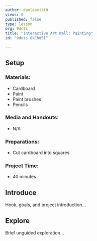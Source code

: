 ```yaml
---
author: danleavitt0
views: 0
published: false
type: lesson
org: 9dots
title: "Interactive Art Wall: Painting"
id: "9dots-OkChd5I"

---
```


## Setup

### Materials:

- Cardboard
- Paint
- Paint brushes
- Pencils

### Media and Handouts:

- N/A

### Preparations:

- Cut cardboard into squares

### Project Time:

- 40 minutes

## Introduce
Hook, goals, and project introduction...

## Explore
Brief unguided exploration...
